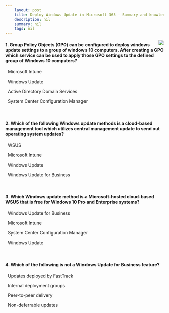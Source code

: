 ```yaml
---
    layout: post
    title: Deploy Windows Update in Microsoft 365 - Summary and knowledge check
    description: nil
    summary: nil
    tags: nil
---
```



 <a target="_blank" href="https://docs.microsoft.com/en-us/learn/modules/deploy-windows-update-microsoft-365/6-summary-and-knowledge-check/"><i class="fas fa-external-link-alt"></i> </a>
 <img align="right" src="https://docs.microsoft.com/en-us/learn/achievements/deploy-windows-update-in-microsoft-365.svg">
####  1. Group Policy Objects (GPO) can be configured to deploy windows update settings to a group of windows 10 computers.  After creating a GPO which service can be used to apply those GPO settings to the defined group of Windows 10 computers?


<i class='far fa-square'></i> &nbsp;&nbsp;Microsoft Intune

<i class='far fa-square'></i> &nbsp;&nbsp;Windows Update

<i class='fas fa-check-square' style='color: Dodgerblue;'></i> &nbsp;&nbsp;Active Directory Domain Services

<i class='far fa-square'></i> &nbsp;&nbsp;System Center Configuration Manager
<br />
<br />
<br />

####  2. Which of the following Windows update methods is a cloud-based management tool which utilizes central management update to send out operating system updates?


<i class='far fa-square'></i> &nbsp;&nbsp;WSUS

<i class='fas fa-check-square' style='color: Dodgerblue;'></i> &nbsp;&nbsp;Microsoft Intune

<i class='far fa-square'></i> &nbsp;&nbsp;Windows Update

<i class='far fa-square'></i> &nbsp;&nbsp;Windows Update for Business
<br />
<br />
<br />

####  3. Which Windows update method is a Microsoft-hosted cloud-based WSUS that is free for Windows 10 Pro and Enterprise systems?


<i class='fas fa-check-square' style='color: Dodgerblue;'></i> &nbsp;&nbsp;Windows Update for Business

<i class='far fa-square'></i> &nbsp;&nbsp;Microsoft Intune

<i class='far fa-square'></i> &nbsp;&nbsp;System Center Configuration Manager

<i class='far fa-square'></i> &nbsp;&nbsp;Windows Update
<br />
<br />
<br />

####  4. Which of the following is not a Windows Update for Business feature?


<i class='fas fa-check-square' style='color: Dodgerblue;'></i> &nbsp;&nbsp;Updates deployed by FastTrack

<i class='far fa-square'></i> &nbsp;&nbsp;Internal deployment groups

<i class='far fa-square'></i> &nbsp;&nbsp;Peer-to-peer delivery

<i class='far fa-square'></i> &nbsp;&nbsp;Non-deferrable updates
<br />
<br />
<br />

